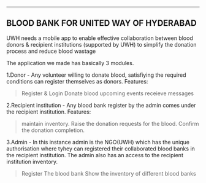 --------------------------------------------------
BLOOD BANK FOR UNITED WAY OF HYDERABAD
--------------------------------------------------


UWH needs a mobile app to enable effective collaboration between blood donors & recipient institutions (supported by UWH) to simplify the donation process and reduce blood wastage

The application we made has basically 3 modules.

1.Donor - Any volunteer willing to donate blood, satisfiying the required conditions can register themselves as donors.
Features:
>Register & Login
>Donate blood
>upcoming events
>receieve messages

2.Recipient institution - Any blood bank register by the admin comes under the recipient institution.
Features:
>maintain inventory.
>Raise the donation requests for the blood.
>Confirm the donation completion.

3.Admin - In this instance admin is the NGO(UWH) which has the unique authorisation where tyhey can registered their collaborated blood banks in the recipient institution.
The admin also has an access to the recipient institution inventory.
>Register The blood bank
>Show the inventory of different blood banks